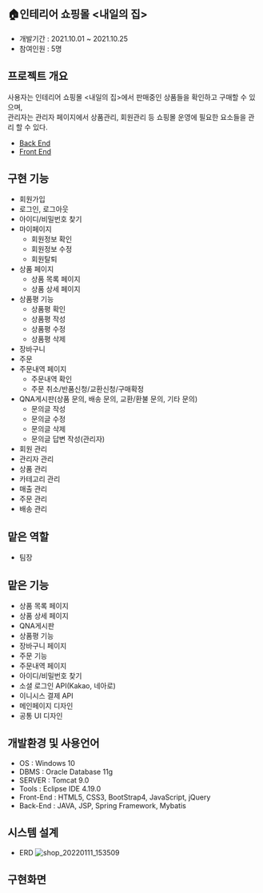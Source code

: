 ## 🏠인테리어 쇼핑몰  &lt;내일의 집>
* 개발기간 : 2021.10.01 ~ 2021.10.25
* 참여인원 : 5명

## 프로젝트 개요
사용자는 인테리어 쇼핑몰 &lt;내일의 집>에서 판매중인 상품들을 확인하고 구매할 수 있으며, <br> 
관리자는 관리자 페이지에서 상품관리, 회원관리 등 쇼핑몰 운영에 필요한 요소들을 관리 할 수 있다.
* [Back End](https://github.com/dev-ssj/interior-shop/tree/main/springProject/src/main/java/kr/spring/)
* [Front End](https://github.com/dev-ssj/interior-shop/tree/main/springProject/src/main/webapp/WEB-INF/views/)

## 구현 기능
* 회원가입
* 로그인, 로그아웃
* 아이디/비밀번호 찾기
* 마이페이지
  + 회원정보 확인
  + 회원정보 수정
  + 회원탈퇴
* 상품 페이지
  + 상품 목록 페이지
  + 상품 상세 페이지
* 상품평 기능
  + 상품평 확인
  + 상품평 작성
  + 상품평 수정
  + 상품평 삭제
* 장바구니 
* 주문
* 주문내역 페이지
  + 주문내역 확인
  + 주문 취소/반품신청/교환신청/구매확정
* QNA게시판(상품 문의, 배송 문의, 교환/환불 문의, 기타 문의)
  + 문의글 작성
  + 문의글 수정
  + 문의글 삭제
  + 문의글 답변 작성(관리자)
* 회원 관리
* 관리자 관리
* 상품 관리
* 카테고리 관리
* 매출 관리
* 주문 관리
* 배송 관리

## 맡은 역할
* 팀장

## 맡은 기능
* 상품 목록 페이지
* 상품 상세 페이지
* QNA게시판
* 상품평 기능
* 장바구니 페이지
* 주문 기능
* 주문내역 페이지
* 아이디/비밀번호 찾기
* 소셜 로그인 API(Kakao, 네아로)
* 이니시스 결제 API
* 메인페이지 디자인
* 공통 UI 디자인

## 개발환경 및 사용언어
* OS : Windows 10
* DBMS : Oracle Database 11g
* SERVER : Tomcat 9.0
* Tools : Eclipse IDE 4.19.0
* Front-End : HTML5, CSS3, BootStrap4, JavaScript, jQuery
* Back-End : JAVA, JSP, Spring Framework, Mybatis

## 시스템 설계
* ERD
![shop_20220111_153509](https://user-images.githubusercontent.com/79852136/148893830-9253170e-4535-4a4f-9b07-164dfbc83fc0.png)

## 구현화면
